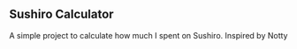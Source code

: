 ## Sushiro Calculator

A simple project to calculate how much I spent on Sushiro. Inspired by Notty

